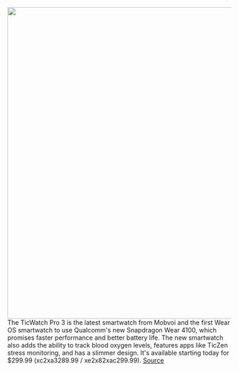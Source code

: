 <img src='https://cdn.vox-cdn.com/thumbor/kQwWX3D3WfqiCcbqmTCRNrCSPvc=/0x0:5492x3661/1200x800/filters:focal(2307x1392:3185x2270)/cdn.vox-cdn.com/uploads/chorus_image/image/67461681/TWP3___Side.0.jpg' width='700px' /><br/>
The TicWatch Pro 3 is the latest smartwatch from Mobvoi and the first Wear OS smartwatch to use Qualcomm's new Snapdragon Wear 4100, which promises faster performance and better battery life. The new smartwatch also adds the ability to track blood oxygen levels, features apps like TicZen stress monitoring, and has a slimmer design. It's available starting today for $299.99 (xc2xa3289.99 / xe2x82xac299.99).
<a href='https://www.theverge.com/2020/9/24/21453945/mobvoi-ticwatch-pro-3-release-date-features-announcement'> Source <a/>
